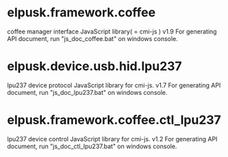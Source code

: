 # elpusk.framework.coffee
coffee manager interface JavaScript  library( = cmi-js )
v1.9
For generating API document, run "js_doc_coffee.bat" on windows console.

# elpusk.device.usb.hid.lpu237
lpu237 device protocol JavaScript  library for cmi-js.
v1.7
For generating API document, run "js_doc_lpu237.bat" on windows console.

# elpusk.framework.coffee.ctl_lpu237
lpu237 device control JavaScript  library for cmi-js.
v1.2
For generating API document, run "js_doc_ctl_lpu237.bat" on windows console.